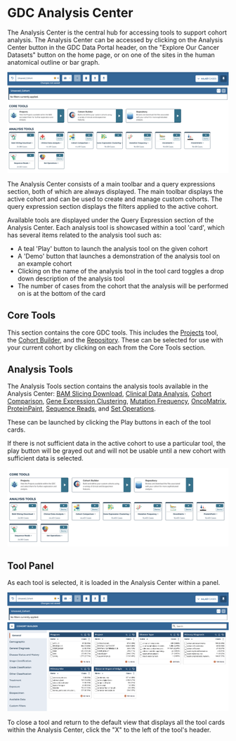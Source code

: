 # GDC Analysis Center


The Analysis Center is the central hub for accessing tools to support cohort analysis. The Analysis Center can be accessed by clicking on the Analysis Center button in the GDC Data Portal header, on the "Explore Our Cancer Datasets" button on the home page, or on one of the sites in the human anatomical outline or bar graph.

[![Analysis Center View](images/FullAnalysisCenter.png)](images/FullAnalysisCenter.png "Click to see the full image.")

The Analysis Center consists of a main toolbar and a query expressions section, both of which are always displayed. The main toolbar displays the active cohort and can be used to create and manage custom cohorts. The query expression section displays the filters applied to the active cohort.

Available tools are displayed under the Query Expression section of the Analysis Center. Each analysis tool is showcased within a tool 'card', which has several items related to the analysis tool such as:

* A teal 'Play' button to launch the analysis tool on the given cohort
* A 'Demo' button that launches a demonstration of the analysis tool on an example cohort
* Clicking on the name of the analysis tool in the tool card toggles a drop down description of the analysis tool
* The number of cases from the cohort that the analysis will be performed on is at the bottom of the card

## Core Tools ##

This section contains the core GDC tools.  This includes the [Projects](Projects.md) tool, the [Cohort Builder](cohort_builder.md), and the [Repository](Repository.md). These can be selected for use with your current cohort by clicking on each from the Core Tools section.

## Analysis Tools ##

The Analysis Tools section contains the analysis tools available in the Analysis Center: [BAM Slicing Download](BAMslicing.md), [Clinical Data Analysis](clinical_data_analysis.md), [Cohort Comparison](cohort_comparison.md), [Gene Expression Clustering](LINKHERE), [Mutation Frequency](mutation_frequency.md), [OncoMatrix](oncomatrix.md), [ProteinPaint](proteinpaint_lollipop.md), [Sequence Reads](proteinpaint_bam.md), and [Set Operations](set_operations.md).

These can be launched by clicking the Play buttons in each of the tool cards.

If there is not sufficient data in the active cohort to use a particular tool, the play button will be grayed out and will not be usable until a new cohort with sufficient data is selected.

[![Analysis Center Tools](images/AnalysisCenterTools.png)](images/AnalysisCenterTool.png "Click to see the full image.")

## Tool Panel

As each tool is selected, it is loaded in the Analysis Center within a panel.

[![Analysis Center Tools Panel](images/AnalysisCenterToolPanel.png)](images/AnalysisCenterToolPanel.png "Click to see the full image.")

To close a tool and return to the default view that displays all the tool cards within the Analysis Center, click the "X" to the left of the tool's header.

